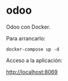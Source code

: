 # odoo

Odoo con Docker.

Para arrancarlo:

```
docker-compose up -d
```

Acceso a la aplicación:

[http://localhost:8069](http://localhost:8069)
